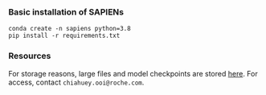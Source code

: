### Basic installation of SAPIENs
```
conda create -n sapiens python=3.8
pip install -r requirements.txt
```
### Resources

For storage reasons, large files and model checkpoints are stored [here](https://drive.google.com/drive/folders/18_co4oPdFWESk6PcrAtnf9UbQhy5l-cf?usp=sharing). For access, contact `chiahuey.ooi@roche.com`.
